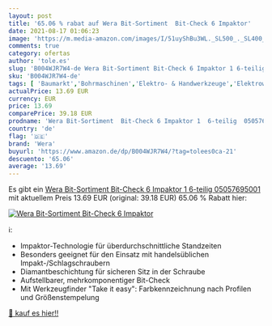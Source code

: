 ```yaml
---
layout: post
title: '65.06 % rabat auf Wera Bit-Sortiment  Bit-Check 6 Impaktor'
date: 2021-08-17 01:06:23
image: 'https://m.media-amazon.com/images/I/51uyShBu3WL._SL500_._SL400_.jpg'
comments: true
category: ofertas
author: 'tole.es'
slug: 'B004WJR7W4-de Wera Bit-Sortiment Bit-Check 6 Impaktor 1 6-teilig...'
sku: 'B004WJR7W4-de'
tags: [ 'Baumarkt','Bohrmaschinen','Elektro- & Handwerkzeuge','Elektrowerkzeuge','Schlagbohrmaschinen','Schraubendreher-Zubehör','Zubehör für Elektrowerkzeuge','wera', ]
actualPrice: 13.69 EUR
currency: EUR
price: 13.69
comparePrice: 39.18 EUR
prodname: 'Wera Bit-Sortiment  Bit-Check 6 Impaktor 1  6-teilig  05057695001'
country: 'de'
flag: '🇩🇪'
brand: 'Wera'
buyurl: 'https://www.amazon.de/dp/B004WJR7W4/?tag=tolees0ca-21'
descuento: '65.06'
average: '13.69'
---
```


Es gibt ein [Wera Bit-Sortiment  Bit-Check 6 Impaktor 1  6-teilig  05057695001](https://www.amazon.de/dp/B004WJR7W4/?tag=tolees0ca-21) mit aktuellem Preis 13.69 EUR (original: 39.18 EUR) 65.06 % Rabatt hier:

[![Wera Bit-Sortiment  Bit-Check 6 Impaktor](https://m.media-amazon.com/images/I/51uyShBu3WL._SL500_._SL400_.jpg)](https://www.amazon.de/dp/B004WJR7W4/?tag=tolees0ca-21)

ℹ️:

- Impaktor-Technologie für überdurchschnittliche Standzeiten
- Besonders geeignet für den Einsatz mit handelsüblichen Impakt-/Schlagschraubern
- Diamantbeschichtung für sicheren Sitz in der Schraube
- Aufstellbarer, mehrkomponentiger Bit-Check
- Mit Werkzeugfinder "Take it easy": Farbkennzeichnung nach Profilen und Größenstempelung

[🛒 kauf es hier!!](https://www.amazon.de/dp/B004WJR7W4/?tag=tolees0ca-21)
